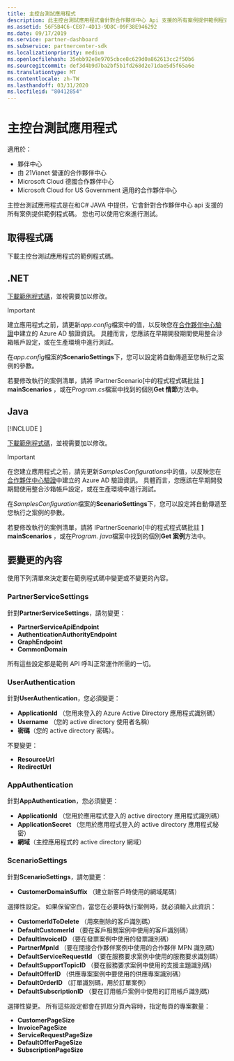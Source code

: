```yaml
---
title: 主控台測試應用程式
description: 此主控台測試應用程式會針對合作夥伴中心 Api 支援的所有案例提供範例程式碼。 您也可以使用它來進行測試。
ms.assetid: 56F5B4C6-CE87-4D13-9D8C-09F38E946292
ms.date: 09/17/2019
ms.service: partner-dashboard
ms.subservice: partnercenter-sdk
ms.localizationpriority: medium
ms.openlocfilehash: 35ebb92e8e9705cbce8c629d0a862613cc2f50b6
ms.sourcegitcommit: def3d4b9d7ba2bf5b1fd268d2e71dae5d5f65a6e
ms.translationtype: MT
ms.contentlocale: zh-TW
ms.lasthandoff: 03/31/2020
ms.locfileid: "80412854"
---
```

# <a name="console-test-app"></a>主控台測試應用程式

適用於：

- 夥伴中心
- 由 21Vianet 營運的合作夥伴中心
- Microsoft Cloud 德國合作夥伴中心
- Microsoft Cloud for US Government 適用的合作夥伴中心

主控台測試應用程式是在和C# JAVA 中提供，它會針對合作夥伴中心 api 支援的所有案例提供範例程式碼。 您也可以使用它來進行測試。

## <a name="get-the-code"></a>取得程式碼

下載主控台測試應用程式的範例程式碼。

## <a name="net"></a>.NET

[下載範例程式碼](https://go.microsoft.com/fwlink/p/?LinkId=746682)，並視需要加以修改。

> [!IMPORTANT]
> 建立應用程式之前，請更新*app.config*檔案中的值，以反映您在[合作夥伴中心驗證](partner-center-authentication.md)中建立的 Azure AD 驗證資訊。 具體而言，您應該在早期開發期間使用整合沙箱帳戶設定，或在生產環境中進行測試。

在*app.config*檔案的**ScenarioSettings**下，您可以設定將自動傳遞至您執行之案例的參數。

若要修改執行的案例清單，請將 IPartnerScenario\[中的程式程式碼批註 **\] mainScenarios** ，或在*Program.cs*檔案中找到的個別**Get 情節**方法中。

## <a name="java"></a>Java

[!INCLUDE [<Partner Center Java SDK support details>](<../includes/java-sdk-support.md>)]

[下載範例程式碼](https://go.microsoft.com/fwlink/p/?LinkId=2026887)，並視需要加以修改。

> [!IMPORTANT]
> 在您建立應用程式之前，請先更新*SamplesConfigurations*中的值，以反映您在[合作夥伴中心驗證](partner-center-authentication.md)中建立的 Azure AD 驗證資訊。 具體而言，您應該在早期開發期間使用整合沙箱帳戶設定，或在生產環境中進行測試。

在*SamplesConfiguration*檔案的**ScenarioSettings**下，您可以設定將自動傳遞至您執行之案例的參數。

若要修改執行的案例清單，請將 IPartnerScenario\[中的程式程式碼批註 **\] mainScenarios** ，或在*Program. java*檔案中找到的個別**Get 案例**方法中。

## <a name="what-to-change"></a>要變更的內容

使用下列清單來決定要在範例程式碼中變更或不變更的內容。

### <a name="partnerservicesettings"></a>PartnerServiceSettings

針對**PartnerServiceSettings**，請勿變更：

- **PartnerServiceApiEndpoint**
- **AuthenticationAuthorityEndpoint**
- **GraphEndpoint**
- **CommonDomain**

所有這些設定都是範例 API 呼叫正常運作所需的一切。

### <a name="userauthentication"></a>UserAuthentication

針對**UserAuthentication**，您必須變更：

- **ApplicationId** （您用來登入的 Azure Active Directory 應用程式識別碼）
- **Username** （您的 active directory 使用者名稱）
- **密碼**（您的 active directory 密碼）。

不要變更：

- **ResourceUrl**
- **RedirectUrl**

### <a name="appauthentication"></a>AppAuthentication

針對**AppAuthentication**，您必須變更：

- **ApplicationId** （您用於應用程式登入的 active directory 應用程式識別碼）
- **ApplicationSecret** （您用於應用程式登入的 active directory 應用程式秘密）
- **網域**（主控應用程式的 active directory 網域）

### <a name="scenariosettings"></a>ScenarioSettings

針對**ScenarioSettings**，請勿變更：

- **CustomerDomainSuffix** （建立新客戶時使用的網域尾碼）

選擇性設定。 如果保留空白，當您在必要時執行案例時，就必須輸入此資訊：

- **CustomerIdToDelete** （用來刪除的客戶識別碼）
- **DefaultCustomerId** （要在客戶相關案例中使用的客戶識別碼）
- **DefaultInvoiceID** （要在發票案例中使用的發票識別碼）
- **PartnerMpnId** （要在間接合作夥伴案例中使用的合作夥伴 MPN 識別碼）
- **DefaultServiceRequestId** （要在服務要求案例中使用的服務要求識別碼）
- **DefaultSupportTopicID** （要在服務要求案例中使用的支援主題識別碼）
- **DefaultOfferID** （供應專案案例中要使用的供應專案識別碼）
- **DefaultOrderID** （訂單識別碼，用於訂單案例）
- **DefaultSubscriptionID** （要在訂用帳戶案例中使用的訂用帳戶識別碼）

選擇性變更。 所有這些設定都會在抓取分頁內容時，指定每頁的專案數量：

- **CustomerPageSize**
- **InvoicePageSize**
- **ServiceRequestPageSize**
- **DefaultOfferPageSize**
- **SubscriptionPageSize**